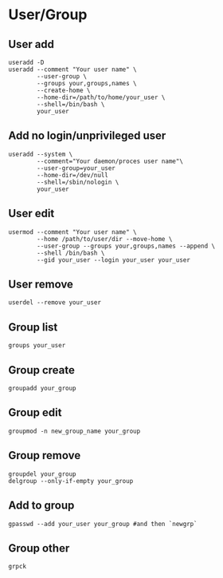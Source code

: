 # User/Group

## User add

    useradd -D
    useradd --comment "Your user name" \
            --user-group \
            --groups your,groups,names \
            --create-home \
            --home-dir=/path/to/home/your_user \
            --shell=/bin/bash \
            your_user

## Add no login/unprivileged user

    useradd --system \
            --comment="Your daemon/proces user name"\
            --user-group=your_user
            --home-dir=/dev/null
            --shell=/sbin/nologin \
            your_user

## User edit

    usermod --comment "Your user name" \
            --home /path/to/user/dir --move-home \
            --user-group --groups your,groups,names --append \
            --shell /bin/bash \
            --gid your_user --login your_user your_user

## User remove

    userdel --remove your_user

## Group list

    groups your_user

## Group create

    groupadd your_group

## Group edit

    groupmod -n new_group_name your_group

## Group remove

    groupdel your_group
    delgroup --only-if-empty your_group

## Add to group

    gpasswd --add your_user your_group #and then `newgrp`

## Group other

    grpck
